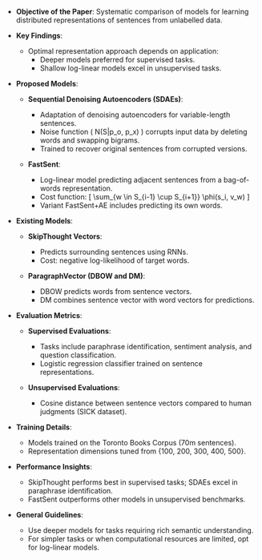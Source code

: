 - **Objective of the Paper**: Systematic comparison of models for learning distributed representations of sentences from unlabelled data.
  
- **Key Findings**:
  - Optimal representation approach depends on application: 
    - Deeper models preferred for supervised tasks.
    - Shallow log-linear models excel in unsupervised tasks.
  
- **Proposed Models**:
  - **Sequential Denoising Autoencoders (SDAEs)**:
    - Adaptation of denoising autoencoders for variable-length sentences.
    - Noise function \( N(S|p_o, p_x) \) corrupts input data by deleting words and swapping bigrams.
    - Trained to recover original sentences from corrupted versions.
  
  - **FastSent**:
    - Log-linear model predicting adjacent sentences from a bag-of-words representation.
    - Cost function: 
      \[
      \sum_{w \in S_{i-1} \cup S_{i+1}} \phi(s_i, v_w)
      \]
    - Variant FastSent+AE includes predicting its own words.

- **Existing Models**:
  - **SkipThought Vectors**:
    - Predicts surrounding sentences using RNNs.
    - Cost: negative log-likelihood of target words.
  
  - **ParagraphVector (DBOW and DM)**:
    - DBOW predicts words from sentence vectors.
    - DM combines sentence vector with word vectors for predictions.

- **Evaluation Metrics**:
  - **Supervised Evaluations**: 
    - Tasks include paraphrase identification, sentiment analysis, and question classification.
    - Logistic regression classifier trained on sentence representations.
  
  - **Unsupervised Evaluations**:
    - Cosine distance between sentence vectors compared to human judgments (SICK dataset).

- **Training Details**:
  - Models trained on the Toronto Books Corpus (70m sentences).
  - Representation dimensions tuned from {100, 200, 300, 400, 500}.

- **Performance Insights**:
  - SkipThought performs best in supervised tasks; SDAEs excel in paraphrase identification.
  - FastSent outperforms other models in unsupervised benchmarks.

- **General Guidelines**:
  - Use deeper models for tasks requiring rich semantic understanding.
  - For simpler tasks or when computational resources are limited, opt for log-linear models.